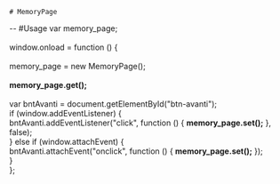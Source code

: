 	# MemoryPage

--
#Usage
var memory_page;<br><br>
    window.onload = function () {<br><br>
        memory_page = new MemoryPage();<br><br>
       <b> memory_page.get();</b><br><br>
        var bntAvanti = document.getElementById("btn-avanti");<br>
        if (window.addEventListener) {<br>
            bntAvanti.addEventListener("click", function () { <b>memory_page.set();</b> }, false);<br>
        } else if (window.attachEvent) {<br>
            bntAvanti.attachEvent("onclick", function () { <b>memory_page.set();</b> });<br>
        }<br>
    };<br>
